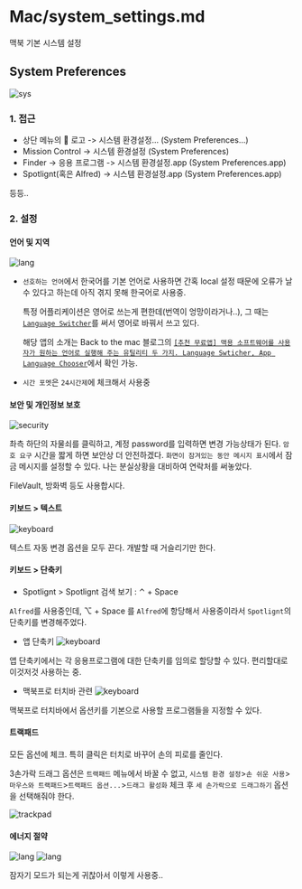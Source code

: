 # Mac/system_settings.md

맥북 기본 시스템 설정

## System Preferences

![sys](./img/system_prefernece_ico.png)

### 1. 접근
- 상단 메뉴의  로고 -> 시스템 환경설정... (System Preferences...)
- Mission Control -> 시스템 환경설정 (System Preferences)
- Finder -> 응용 프로그램 -> 시스템 환경설정.app (System Preferences.app)
- Spotlignt(혹은 Alfred) -> 시스템 환경설정.app (System Preferences.app)

등등..

### 2. 설정

#### 언어 및 지역
![lang](./img/sys_lang01.png)

- `선호하는 언어`에서 한국어를 기본 언어로 사용하면 간혹 local 설정 때문에 오류가 날 수 있다고 하는데 아직 겪지 못해 한국어로 사용중.

    특정 어플리케이션은 영어로 쓰는게 편한데(번역이 엉망이라거나..), 그 때는 [`Language Switcher`](http://www.tj-hd.co.uk/en-gb/languageswitcher/)를 써서 영어로 바꿔서 쓰고 있다.

    해당 앱의 소개는 Back to the mac 블로그의 [`[추천 무료앱] 맥용 소프트웨어를 사용자가 원하는 언어로 실행해 주는 유틸리티 두 가지. Language Swticher, App Language Chooser`](http://macnews.tistory.com/1358)에서 확인 가능.

- `시간 포멧`은 `24시간제`에 체크해서 사용중

#### 보안 및 개인정보 보호
![security](./img/sys_security01.png)

촤측 하단의 자물쇠를 클릭하고, 계정 password를 입력하면 변경 가능상태가 된다. `암호 요구` 시간을 짧게 하면 보안상 더 안전하겠다. `화면이 잠겨있는 동안 메시지 표시`에서 잠금 메시지를 설정할 수 있다. 나는 분실상황을 대비하여 연락처를 써놓았다.

FileVault, 방화벽 등도 사용합시다.

#### 키보드 > 텍스트
![keyboard](./img/sys_keyboard01.png)

텍스트 자동 변경 옵션을 모두 끈다. 개발할 때 거슬리기만 한다.

#### 키보드 > 단축키
- Spotlignt > Spotlignt 검색 보기 : ⌃ + Space

`Alfred`를 사용중인데, ⌥ + Space 를 `Alfred`에 항당해서 사용중이라서 `Spotlignt`의 단축키를 변경해주었다.

- 앱 단축키
![keyboard](./img/sys_keyboard02.png)

앱 단축키에서는 각 응용프로그램에 대한 단축키를 임의로 할당할 수 있다. 편리할대로 이것저것 사용하는 중.

- 맥북프로 터치바 관련
![keyboard](./img/sys_keyboard03.png)

맥북프로 터치바에서 옵션키를 기본으로 사용할 프로그램들을 지정할 수 있다.

#### 트랙패드
모든 옵션에 체크. 특히 클릭은 터치로 바꾸어 손의 피로를 줄인다.

3손가락 드래그 옵션은 `트랙패드` 메뉴에서 바꿀 수 없고, `시스템 환경 설정`>`손 쉬운 사용`>`마우스와 트랙패드`>`트랙패드 옵션...`>`드래그 활성화` 체크 후 `세 손가락으로 드래그하기` 옵션을 선택해줘야 한다.

![trackpad](./img/sys_trackpad01.png)

#### 에너지 절약
![lang](./img/sys_energy01.png)
![lang](./img/sys_energy02.png)

잠자기 모드가 되는게 귀찮아서 이렇게 사용중..

####
